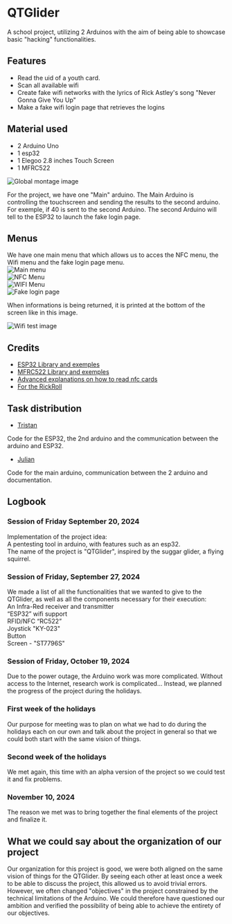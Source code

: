# QTGlider
A school project, utilizing 2 Arduinos with the aim of being able to showcase basic "hacking" functionalities.

## Features
- Read the uid of a youth card.
- Scan all available wifi
- Create fake wifi networks with the lyrics of Rick Astley's song "Never Gonna Give You Up"
- Make a fake wifi login page that retrieves the logins

## Material used
- 2 Arduino Uno
- 1 esp32
- 1 Elegoo 2.8 inches Touch Screen 
- 1 MFRC522

![Global montage image](images/GLOBAL.jpg)

For the project, we have one "Main" arduino. The Main Arduino is controlling the touchscreen and sending the results to the second arduino. For exemple, if 40 is sent to the second Arduino. The second Arduino will tell to the ESP32 to launch the fake login page.

## Menus

We have one main menu that which allows us to acces the NFC menu, the Wifi menu and the fake login page menu.  
![Main menu](images/MainMenu.jpg)  
![NFC Menu](images/NFC.jpg)  
![WIFI Menu](images/WIFI.jpg)  
![Fake login page](images/FP.jpg)  

When informations is being returned, it is printed at the bottom of the screen like in this image.  

![Wifi test image](images/WIFI_TEST.jpg)  


## Credits 

- [ESP32 Library and exemples](https://github.com/espressif/arduino-esp32/tree/master)
- [MFRC522 Library and exemples](https://github.com/miguelbalboa/rfid#pin-layout)
- [Advanced explanations on how to read nfc cards](https://www.youtube.com/watch?v=bOm_33R0lQc&list=PLG14CPndt_Q-i_MYN5RQegDaJPMlc9HXU&index=76)
- [For the RickRoll](https://github.com/Tnze/esp32_beaconSpam/blob/master/esp32_beaconSpam/esp32_beaconSpam.ino )

## Task distribution

- [Tristan](https://github.com/Patatosaurus)  

Code for the ESP32, the 2nd arduino and the communication between the arduino and ESP32.
- [Julian](https://github.com/jln83)  

Code for the main arduino, communication between the 2 arduino and documentation.

## Logbook 

### Session of Friday September 20, 2024
Implementation of the project idea:  
A pentesting tool in arduino, with features such as an esp32.  
The name of the project is "QTGlider", inspired by the suggar glider, a flying squirrel.  

### Session of Friday, September 27, 2024
We made a list of all the functionalities that we wanted to give to the QTGlider, as well as all the components necessary for their execution:  
An Infra-Red receiver and transmitter  
“ESP32” wifi support  
RFID/NFC “RC522”  
Joystick "KY-023"  
Button  
Screen - "ST7796S"  

### Session of Friday, October 19, 2024
Due to the power outage, the Arduino work was more complicated. Without access to the Internet, research work is complicated...
Instead, we planned the progress of the project during the holidays.

### First week of the holidays  
Our purpose for meeting was to plan on what we had to do during the holidays each on our own and talk about the project in general so that we could both start with the same vision of things.

### Second week of the holidays
We met again, this time with an alpha version of the project so we could test it and fix problems.

### November 10, 2024
The reason we met was to bring together the final elements of the project and finalize it.

## What we could say about the organization of our project

Our organization for this project is good, we were both aligned on the same vision of things for the QTGlider. By seeing each other at least once a week to be able to discuss the project, this allowed us to avoid trivial errors.   
However, we often changed "objectives" in the project constrained by the technical limitations of the Arduino. We could therefore have questioned our ambition and verified the possibility of being able to achieve the entirety of our objectives.

